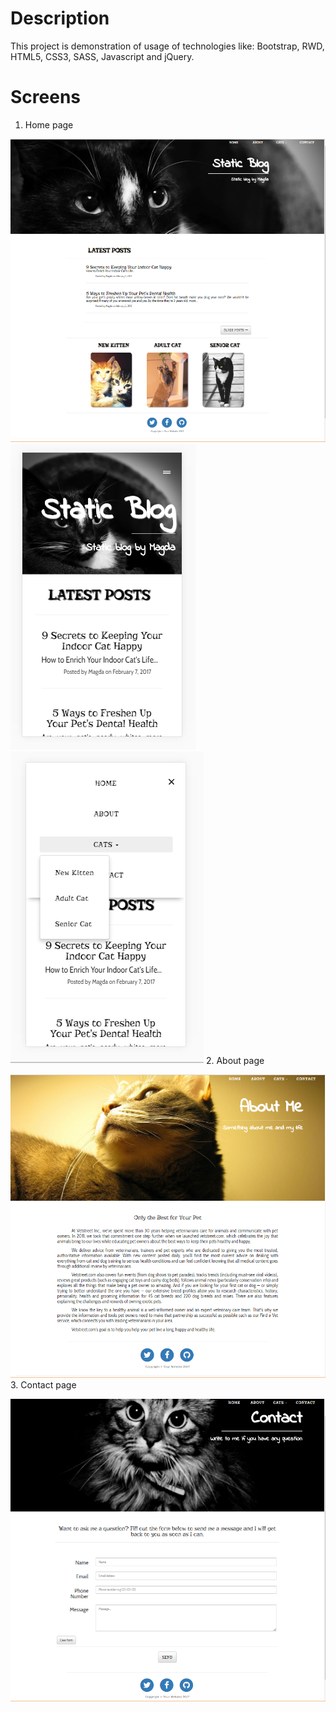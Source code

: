 # Description

This project is demonstration of usage of technologies like: Bootstrap, RWD, HTML5, CSS3, SASS, Javascript and jQuery.

# Screens

1. Home page

![Img](https://github.com/MagdalenaChmielewska/static_blog/blob/master/showcase/home_page.png)
![Img](https://github.com/MagdalenaChmielewska/static_blog/blob/master/showcase/home_page_mobile1.png)
![Img](https://github.com/MagdalenaChmielewska/static_blog/blob/master/showcase/home_page_mobile2.png)
2. About page

![Img](https://github.com/MagdalenaChmielewska/static_blog/blob/master/showcase/about_page.png)
3. Contact page

![Img](https://github.com/MagdalenaChmielewska/static_blog/blob/master/showcase/contact_page.png)
